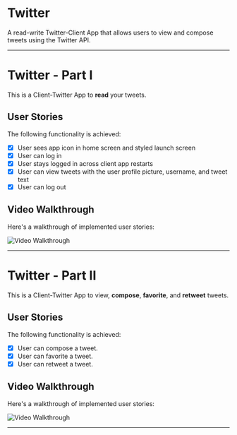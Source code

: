 # Twitter
A read-write Twitter-Client App that allows users to view and compose tweets using the Twitter API.

---

# Twitter - Part I

This is a Client-Twitter App to **read** your tweets.


## User Stories

The following functionality is achieved:

- [x] User sees app icon in home screen and styled launch screen
- [x] User can log in
- [x] User stays logged in across client app restarts
- [x] User can view tweets with the user profile picture, username, and tweet text
- [x] User can log out

<!--
The following features can be implemented:

- [ ] User can pull to refresh.
- [ ] User can load past tweets infinitely.
-->

## Video Walkthrough

Here's a walkthrough of implemented user stories:

<img src='http://g.recordit.co/n2LCosobVZ.gif' title='Video Walkthrough' width='' alt='Video Walkthrough' />

---

# Twitter - Part II

This is a Client-Twitter App to view, **compose**, **favorite**, and **retweet** tweets.


## User Stories

The following functionality is achieved:

- [x] User can compose a tweet.
- [x] User can favorite a tweet.
- [x] User can retweet a tweet.

<!--
The following features can be implemented:

- [ ] When composing a tweet, user sees a countdown for the number of characters remaining for the tweet (out of 280)
- [ ] User can view their profile in a profile tab.
- [ ] User sees embedded images in tweet if available.
-->

## Video Walkthrough

Here's a walkthrough of implemented user stories:

<img src='http://g.recordit.co/KnkLvKwFe8.gif' title='Video Walkthrough' width='' alt='Video Walkthrough' />

---

